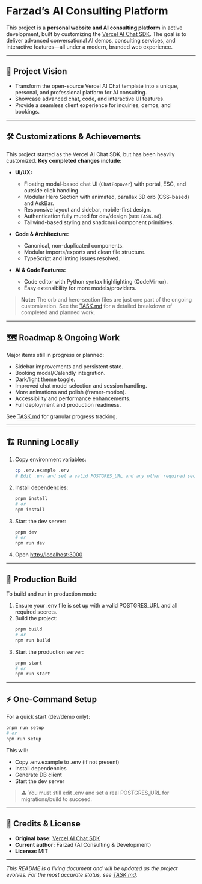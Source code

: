 # Farzad’s AI Consulting Platform

This project is a **personal website and AI consulting platform** in active development, built by customizing the [Vercel AI Chat SDK](https://github.com/vercel/ai-chatbot). The goal is to deliver advanced conversational AI demos, consulting services, and interactive features—all under a modern, branded web experience.

---

## 🚀 Project Vision

- Transform the open-source Vercel AI Chat template into a unique, personal, and professional platform for AI consulting.
- Showcase advanced chat, code, and interactive UI features.
- Provide a seamless client experience for inquiries, demos, and bookings.

---

## 🛠️ Customizations & Achievements

This project started as the Vercel AI Chat SDK, but has been heavily customized. **Key completed changes include:**

- **UI/UX:**
  - Floating modal-based chat UI (`ChatPopover`) with portal, ESC, and outside click handling.
  - Modular Hero Section with animated, parallax 3D orb (CSS-based) and AskBar.
  - Responsive layout and sidebar, mobile-first design.
  - Authentication fully muted for dev/design (see `TASK.md`).
  - Tailwind-based styling and shadcn/ui component primitives.

- **Code & Architecture:**
  - Canonical, non-duplicated components.
  - Modular imports/exports and clean file structure.
  - TypeScript and linting issues resolved.

- **AI & Code Features:**
  - Code editor with Python syntax highlighting (CodeMirror).
  - Easy extensibility for more models/providers.

> **Note:** The orb and hero-section files are just one part of the ongoing customization. See the [TASK.md](./TASK.md) for a detailed breakdown of completed and planned work.

---

## 🗺️ Roadmap & Ongoing Work

Major items still in progress or planned:
- Sidebar improvements and persistent state.
- Booking modal/Calendly integration.
- Dark/light theme toggle.
- Improved chat model selection and session handling.
- More animations and polish (framer-motion).
- Accessibility and performance enhancements.
- Full deployment and production readiness.

See [TASK.md](./TASK.md) for granular progress tracking.

---

## 🏗️ Running Locally

1. Copy environment variables:
   ```sh
   cp .env.example .env
   # Edit .env and set a valid POSTGRES_URL and any other required secrets.
   ```
2. Install dependencies:
   ```sh
   pnpm install
   # or
   npm install
   ```
3. Start the dev server:
   ```sh
   pnpm dev
   # or
   npm run dev
   ```
4. Open [http://localhost:3000](http://localhost:3000)

---

## 🚀 Production Build

To build and run in production mode:

1. Ensure your .env file is set up with a valid POSTGRES_URL and all required secrets.
2. Build the project:
   ```sh
   pnpm build
   # or
   npm run build
   ```
3. Start the production server:
   ```sh
   pnpm start
   # or
   npm run start
   ```

---

## ⚡ One-Command Setup

For a quick start (dev/demo only):

```sh
pnpm run setup
# or
npm run setup
```

This will:
- Copy .env.example to .env (if not present)
- Install dependencies
- Generate DB client
- Start the dev server

> ⚠️ You must still edit .env and set a real POSTGRES_URL for migrations/build to succeed.
---

## 🙏 Credits & License

- **Original base:** [Vercel AI Chat SDK](https://github.com/vercel/ai-chatbot)
- **Current author:** Farzad (AI Consulting & Development)
- **License:** MIT

---

*This README is a living document and will be updated as the project evolves. For the most accurate status, see [TASK.md](./TASK.md).*
